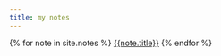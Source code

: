 ```yaml
---
title: my notes
---
```

{% for note in site.notes %}
  [{{note.title}}]({{note.url}})
{% endfor %}